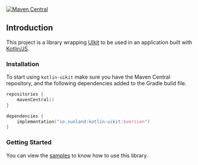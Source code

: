 [![Maven Central](https://img.shields.io/maven-central/v/io.sunland/kotlin-uikit)](https://mvnrepository.com/artifact/io.sunland/kotlin-uikit/3.13.7-pre.17-kotlin-1.6.10)

## Introduction

This project is a library wrapping [UIkit](https://getuikit.com) to be used in an application 
built with [Kotlin/JS](https://kotlinlang.org/docs/reference/js-overview.html).

### Installation

To start using `kotlin-uikit` make sure you have the Maven Central repository, and the following dependencies added to 
the Gradle build file.

```kotlin
repositories {
    mavenCentral()
}

dependencies {
    implementation("io.sunland:kotlin-uikit:$version")
}
```

### Getting Started

You can view the [samples](https://github.com/sunlandx/kotlin-js-wrappers/tree/master/kotlin-uikit/uikit-samples) to know 
how to use this library.
